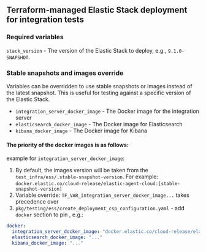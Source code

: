 ## Terraform-managed Elastic Stack deployment for integration tests 

### Required variables
`stack_version` - The version of the Elastic Stack to deploy, e.g., `9.1.0-SNAPSHOT`.

### Stable snapshots and images override

Variables can be overridden to use stable snapshots or images instead of the latest snapshot. This is useful for testing against a specific version of the Elastic Stack.

* `integration_server_docker_image` - The Docker image for the integration server
* `elasticsearch_docker_image` - The Docker image for Elasticsearch
* `kibana_docker_image` - The Docker image for Kibana

#### The priority of the docker images is as follows:
example for `integration_server_docker_image`:
1) By default, the images version will be taken from the `test_infra/ess/.stable-snapshot-version`. For example: `docker.elastic.co/cloud-release/elastic-agent-cloud:[stable-snapshot-version]`
2) Variable override: `TF_VAR_integration_server_docker_image...` takes precedence over
3) `pkg/testing/ess/create_deployment_csp_configuration.yaml` - add `docker` section to pin , e.g.:
```yaml
docker:
  integration_server_docker_image: "docker.elastic.co/cloud-release/elastic-agent-cloud:9.1.0-SNAPSHOT"
  elasticsearch_docker_image: "..."
  kibana_docker_image: "..."
```
